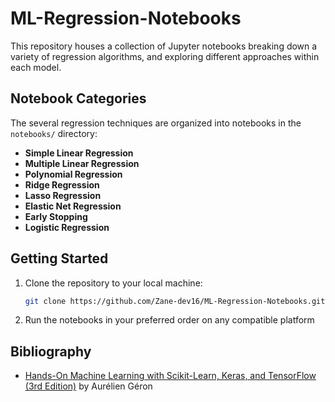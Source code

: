 # ML-Regression-Notebooks

This repository houses a collection of Jupyter notebooks breaking down a variety of regression algorithms, and exploring different approaches within each model.

## Notebook Categories

The several regression techniques are organized into notebooks in the `notebooks/` directory:

- **Simple Linear Regression**
- **Multiple Linear Regression**
- **Polynomial Regression**
- **Ridge Regression**
- **Lasso Regression**
- **Elastic Net Regression**
- **Early Stopping**
- **Logistic Regression**

## Getting Started

1. Clone the repository to your local machine:

    ```bash
    git clone https://github.com/Zane-dev16/ML-Regression-Notebooks.git
    ```
2. Run the notebooks in your preferred order on any compatible platform

## Bibliography

- [Hands-On Machine Learning with Scikit-Learn, Keras, and TensorFlow (3rd Edition)](https://www.oreilly.com/library/view/hands-on-machine-learning/9781492032632/) by Aurélien Géron
